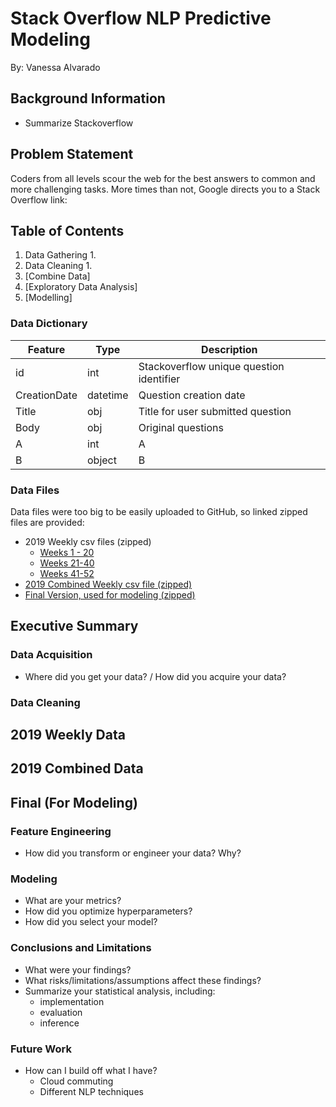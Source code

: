 # Stack Overflow NLP Predictive Modeling

By: Vanessa Alvarado

## Background Information 
- Summarize Stackoverflow 

## Problem Statement
Coders from all levels scour the web for the best answers to common and more challenging tasks. More times than not, Google directs you to a Stack Overflow link: 


## Table of Contents
1. Data Gathering
    1. 
2. Data Cleaning
    1. 
3. [Combine Data]
4. [Exploratory Data Analysis]
5. [Modelling]

### Data Dictionary
|Feature|Type|Description|
|---|---|---|
|id|int|Stackoverflow unique question identifier |
|CreationDate|datetime|Question creation date|
|Title|obj|Title for user submitted question|
|Body|obj|Original questions|
|A|int|A|
|B|object|B| 

### Data Files
Data files were too big to be easily uploaded to GitHub, so linked zipped files are provided: 
- 2019 Weekly csv files (zipped)
    - [Weeks 1 - 20](https://drive.google.com/open?id=1uttbh17hfhnfMLqnajbw3yX7LC27yQFY)
    - [Weeks 21-40](https://drive.google.com/open?id=1Isrpl4XX-Sv3CDmI2eNI26fX8Hu98mt4)
    - [Weeks 41-52](https://drive.google.com/open?id=15FEnPmx_LaP9_xpxB3zz6BMqFDgTbVc6)
 - [2019 Combined Weekly csv file (zipped)](https://drive.google.com/open?id=1OPgd2J14mfQkCpvhz9O8qFbql0FUpDaf)
 - [Final Version, used for modeling (zipped)](https://drive.google.com/open?id=1zDhE4GE45HkwbPjMCbw0S36UxoWXHqX5) 

## Executive Summary

### Data Acquisition
- Where did you get your data? / How did you acquire your data?

### Data Cleaning
**2019 Weekly Data** 
- 

**2019 Combined Data**   
- 

**Final (For Modeling)** 
- 

### Feature Engineering
- How did you transform or engineer your data? Why?


### Modeling
- What are your metrics?
- How did you optimize hyperparameters?
- How did you select your model?

### Conclusions and Limitations
- What were your findings?
- What risks/limitations/assumptions affect these findings?
- Summarize your statistical analysis, including:
	- implementation
	- evaluation
	- inference


### Future Work
- How can I build off what I have? 
	- Cloud commuting
	- Different NLP techniques 
